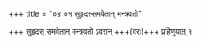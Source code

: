 +++
title = "०४ ०१ सुहृदस्समवेतान् मन्त्रवतो"

+++
सुहृदस् समवेतान् मन्त्रवतो ऽवरान् +++(वरः)+++ प्रहिणुयात् १
